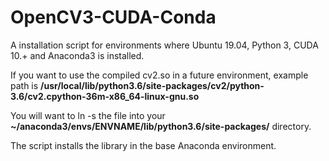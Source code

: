 # OpenCV3-CUDA-Conda
A installation script for environments where Ubuntu 19.04, Python 3, CUDA 10.+ and Anaconda3 is installed.

If you want to use the compiled cv2.so in a future environment, example path is **/usr/local/lib/python3.6/site-packages/cv2/python-3.6/cv2.cpython-36m-x86_64-linux-gnu.so**

You will want to ln -s the file into your
**~/anaconda3/envs/ENVNAME/lib/python3.6/site-packages/** directory.

The script installs the library in the base Anaconda environment.
